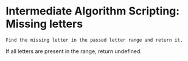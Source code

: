 # Intermediate Algorithm Scripting: Missing letters

    Find the missing letter in the passed letter range and return it.

If all letters are present in the range, return undefined.  